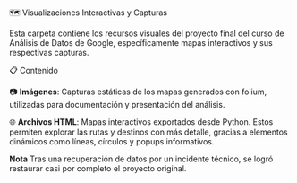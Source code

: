 🗺️ Visualizaciones Interactivas y Capturas

Esta carpeta contiene los recursos visuales del proyecto final del curso de Análisis de Datos de Google, específicamente mapas interactivos y sus respectivas capturas.

📋 Contenido

📷 **Imágenes**: Capturas estáticas de los mapas generados con folium, utilizadas para documentación y presentación del análisis.

🌐 **Archivos HTML**: Mapas interactivos exportados desde Python. Estos permiten explorar las rutas y destinos con más detalle, gracias a elementos dinámicos como líneas, círculos y popups informativos.

**Nota**
Tras una recuperación de datos por un incidente técnico, se logró restaurar casi por completo el proyecto original.
